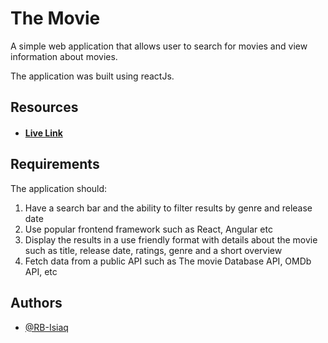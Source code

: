 # The Movie

A simple web application that allows user to search for movies and view information about movies.

The application was built using reactJs.

## Resources

- #### [Live Link](https://the-movies-one.vercel.app/)

## Requirements

The application should:

1. Have a search bar and the ability to filter results by genre and release date
2. Use popular frontend framework such as React, Angular etc
3. Display the results in a use friendly format with details about the movie such as title, release date, ratings, genre and a short overview
4. Fetch data from a public API such as The movie Database API, OMDb API, etc

## Authors

- [@RB-Isiaq](https://twitter.com/RB_Isiaq)
